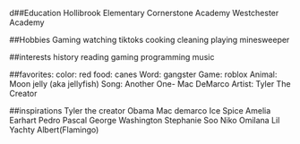 d##Education
Hollibrook Elementary
Cornerstone Academy
Westchester Academy

##Hobbies
Gaming
watching tiktoks
cooking
cleaning
playing minesweeper

##interests
history
reading
gaming
programming
music

##favorites:
color: red
food: canes
Word: gangster
Game: roblox
Animal: Moon jelly (aka jellyfish)
Song: Another One- Mac DeMarco
Artist: Tyler The Creator

##inspirations
Tyler the creator
Obama
Mac demarco
Ice Spice
Amelia Earhart
Pedro Pascal
George Washington
Stephanie Soo
Niko Omilana
Lil Yachty
Albert(Flamingo)


